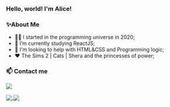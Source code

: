 ### Hello, world! I'm Alice! 

<!--
**aliccanti/aliccanti** is a ✨ _special_ ✨ repository because its `README.md` (this file) appears on your GitHub profile.

Here are some ideas to get you started:

- 🔭 I’m currently working on ...

- 🤔 I’m looking for help with ...
- 💬 Ask me about ...
- 📫 How to reach me: ...
- 😄 Pronouns: ...
- ⚡ Fun fact: ...
-->

### :sparkles:About Me

-  👩‍💻 I started in the programming universe in 2020;
-  📒 I’m currently studying ReactJS;
- 🦾 I'm looking to help with HTML&CSS and Programming logic;
-  ❤️ The Sims 2 | Cats | Shera and the princesses of power;


### 📫  Contact me

 <a href="https://www.linkedin.com/in/alice-cavalcanti-614b77173/"> <img src="https://img.icons8.com/fluent/48/000000/linkedin.png"/> </a>
 
 <a href="https://github.com/anuraghazra/github-readme-stats">
  <img align="center" src="https://github-readme-stats.vercel.app/api?username=aliccanti&hide=contribs,issues&show_icons=true&theme=dracula" />
</a>
<a href="https://github.com/anuraghazra/convoychat">
  <img align="center" src="https://github-readme-stats.vercel.app/api/top-langs/?username=aliccanti&layout=compact&theme=dracula" />
</a>
